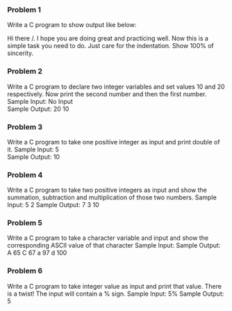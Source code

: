 ### Problem 1

Write a C program to show output like below:

Hi there /\.      I hope you are doing great and practicing well.
Now this is a simple task you need to do.       Just care for the indentation.
Show 100% of sincerity.

### Problem 2

Write a C program to declare two integer variables and set values 10 and 20 respectively. Now print the second number and then the first number.
Sample Input:     No Input     
Sample Output:    20 10

### Problem 3

Write a C program to take one positive integer as input and print double of it.
Sample Input:   5    
Sample Output:     10

### Problem 4

Write a C program to take two positive integers as input and show the summation, subtraction and multiplication of those two numbers.
Sample Input:       5 2
Sample Output:      7 3 10

### Problem 5

Write a C program to take a character variable and input and show the corresponding ASCII value of that character
Sample Input:       Sample Output:
A                     65
C                     67
a                     97
d                     100

### Problem 6

Write a C program to take integer value as input and print that value. There is a twist! The input will contain a % sign.
Sample Input:       5% 
Sample Output:      5